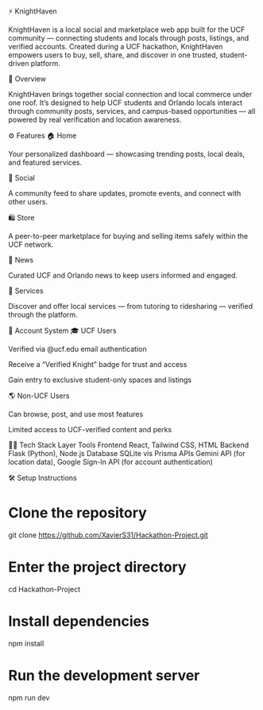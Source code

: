 ⚡ KnightHaven

KnightHaven is a local social and marketplace web app built for the UCF community — connecting students and locals through posts, listings, and verified accounts.
Created during a UCF hackathon, KnightHaven empowers users to buy, sell, share, and discover in one trusted, student-driven platform.

🚀 Overview

KnightHaven brings together social connection and local commerce under one roof.
It’s designed to help UCF students and Orlando locals interact through community posts, services, and campus-based opportunities — all powered by real verification and location awareness.

⚙️ Features
🏠 Home

Your personalized dashboard — showcasing trending posts, local deals, and featured services.

💬 Social

A community feed to share updates, promote events, and connect with other users.

🛍️ Store

A peer-to-peer marketplace for buying and selling items safely within the UCF network.

📰 News

Curated UCF and Orlando news to keep users informed and engaged.

🧰 Services

Discover and offer local services — from tutoring to ridesharing — verified through the platform.

👥 Account System
🎓 UCF Users

Verified via @ucf.edu email authentication

Receive a “Verified Knight” badge for trust and access

Gain entry to exclusive student-only spaces and listings

🌎 Non-UCF Users

Can browse, post, and use most features

Limited access to UCF-verified content and perks

🧑‍💻 Tech Stack
Layer	Tools
Frontend	React, Tailwind CSS, HTML
Backend	Flask (Python), Node.js
Database	SQLite vis Prisma
APIs	Gemini API (for location data), Google Sign-In API (for account authentication)

🛠️ Setup Instructions
# Clone the repository
git clone https://github.com/XavierS31/Hackathon-Project.git

# Enter the project directory
cd Hackathon-Project

# Install dependencies
npm install

# Run the development server
npm run dev

